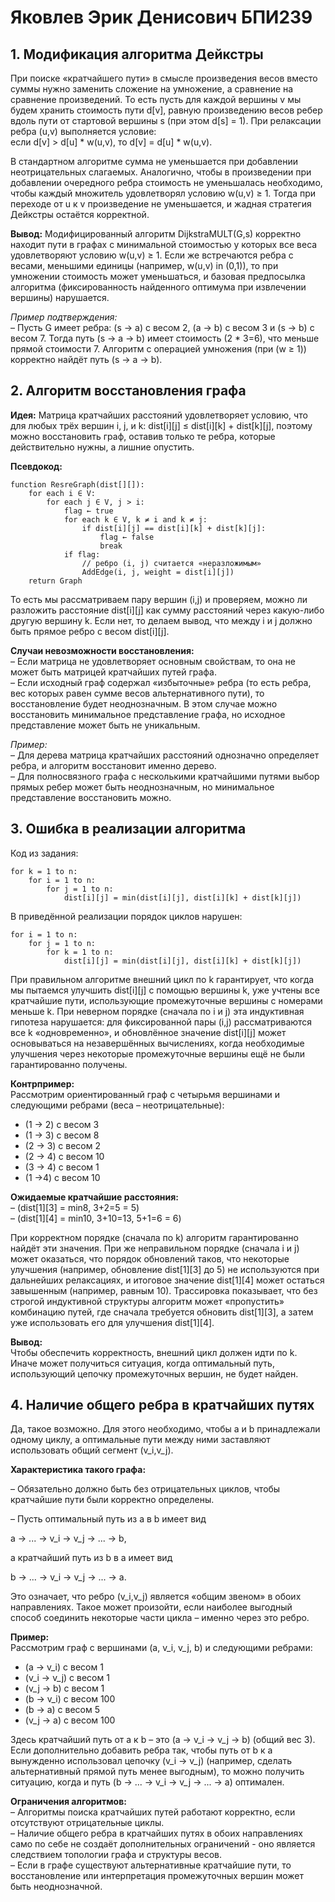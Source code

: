 # Яковлев Эрик Денисович БПИ239
## 1. Модификация алгоритма Дейкстры

При поиске «кратчайшего пути» в смысле произведения весов вместо суммы нужно заменить сложение на умножение, а сравнение на сравнение произведений.
То есть пусть для каждой вершины v мы будем хранить стоимость пути d[v], равную произведению весов ребер вдоль пути от стартовой вершины s
(при этом d[s] = 1). При релаксации ребра (u,v) выполняется условие:  
если  d[v] > d[u] * w(u,v), то d[v] = d[u] * w(u,v).

В стандартном алгоритме сумма не уменьшается при добавлении неотрицательных слагаемых. Аналогично, чтобы в произведении при добавлении очередного ребра стоимость не уменьшалась
необходимо, чтобы каждый множитель удовлетворял условию w(u,v) ≥ 1. Тогда при переходе от u к v произведение не уменьшается, и жадная стратегия Дейкстры остаётся корректной.

**Вывод:** Модифицированный алгоритм DijkstraMULT(G,s) корректно находит пути в графах с минимальной стоимостью
у которых все веса удовлетворяют условию w(u,v) ≥ 1. Если же встречаются ребра с весами, меньшими единицы (например, w(u,v) in (0,1)),
то при умножении стоимость может уменьшаться, и базовая предпосылка алгоритма (фиксированность найденного оптимума при извлечении вершины) нарушается.

*Пример подтверждения:*  
– Пусть G имеет ребра: (s -> a) с весом 2, (a -> b) с весом 3 и (s -> b) с весом 7. Тогда путь (s -> a -> b) имеет стоимость (2 * 3=6),
что меньше прямой стоимости 7. Алгоритм с операцией умножения (при (w ≥ 1)) корректно найдёт путь (s -> a -> b).

## 2. Алгоритм восстановления графа

**Идея:** Матрица кратчайших расстояний удовлетворяет условию, что для любых трёх вершин i, j, и k: dist[i][j] ≤ dist[i][k] + dist[k][j],
поэтому можно восстановить граф, оставив только те ребра, которые действительно нужны, а лишние опустить.

**Псевдокод:**

```
function ResreGraph(dist[][]):
    for each i ∈ V:
        for each j ∈ V, j > i:
            flag ← true
            for each k ∈ V, k ≠ i and k ≠ j:
                if dist[i][j] == dist[i][k] + dist[k][j]:
                    flag ← false
                    break
            if flag:
                // ребро (i, j) считается «неразложимым»
                AddEdge(i, j, weight = dist[i][j])
    return Graph 
```

То есть мы рассматриваем пару вершин (i,j) и проверяем, можно ли разложить расстояние dist[i][j] как сумму расстояний через какую-либо другую вершину k.
Если нет, то делаем вывод, что между i и j должно быть прямое ребро с весом dist[i][j].

**Случаи невозможности восстановления:**  
– Если матрица не удовлетворяет основным свойствам, то она не может быть матрицей кратчайших путей графа.  
– Если исходный граф содержал «избыточные» ребра (то есть ребра, вес которых равен сумме весов альтернативного пути),
то восстановление будет неоднозначным. В этом случае можно восстановить минимальное представление графа,
но исходное представление может быть не уникальным.

*Пример:*  
– Для дерева матрица кратчайших расстояний однозначно определяет ребра, и алгоритм восстановит именно дерево.  
– Для полноcвязного графа с несколькими кратчайшими путями выбор прямых ребер может быть неоднозначным, но минимальное представление восстановить можно.

## 3. Ошибка в реализации алгоритма

Код из задания:
```
for k = 1 to n:
    for i = 1 to n:
        for j = 1 to n:
            dist[i][j] = min(dist[i][j], dist[i][k] + dist[k][j])
```

В приведённой реализации порядок циклов нарушен:
```
for i = 1 to n:
    for j = 1 to n:
        for k = 1 to n:
            dist[i][j] = min(dist[i][j], dist[i][k] + dist[k][j])
```
При правильном алгоритме внешний цикл по k гарантирует, что когда мы пытаемся улучшить dist[i][j] с помощью вершины k, уже учтены все кратчайшие пути,
использующие промежуточные вершины с номерами меньше k. При неверном порядке (сначала по i и j) эта индуктивная гипотеза нарушается:
для фиксированной пары (i,j) рассматриваются все k «одновременно», и обновлённое значение dist[i][j] может основываться на незавершённых вычислениях,
когда необходимые улучшения через некоторые промежуточные вершины ещё не были гарантированно получены.

**Контрпример:**  
Рассмотрим ориентированный граф с четырьмя вершинами и следующими ребрами (веса – неотрицательные):

- (1 -> 2) с весом 3  
- (1 -> 3) с весом 8  
- (2 -> 3) с весом 2  
- (2 -> 4) с весом 10  
- (3 -> 4) с весом 1  
- (1 ->4) с весом 10

**Ожидаемые кратчайшие расстояния:**  
– (dist[1][3] = min8, 3+2=5 = 5)  
– (dist[1][4] = min10, 3+10=13, 5+1=6 = 6)

При корректном порядке (сначала по k) алгоритм гарантированно найдёт эти значения.
При же неправильном порядке (сначала i и j) может оказаться, что порядок обновлений таков, что некоторые улучшения (например, обновление dist[1][3] до 5)
не используются при дальнейших релаксациях, и итоговое значение dist[1][4] может остаться завышенным (например, равным 10).
Трассировка показывает, что без строгой индуктивной структуры алгоритм может «пропустить» комбинацию путей, где сначала требуется обновить dist[1][3],
а затем уже использовать его для улучшения dist[1][4].

**Вывод:**  
Чтобы обеспечить корректность, внешний цикл должен идти по k. Иначе может получиться ситуация, когда оптимальный путь, использующий цепочку промежуточных вершин, не будет найден.

## 4. Наличие общего ребра в кратчайших путях

Да, такое возможно. Для этого необходимо, чтобы a и b принадлежали одному циклу, а оптимальные пути между ними заставляют использовать общий сегмент (v_i,v_j).

**Характеристика такого графа:**

– Обязательно должно быть без отрицательных циклов, чтобы кратчайшие пути были корректно определены.  

– Пусть оптимальный путь из a в b имеет вид  

a -> ... -> v_i -> v_j -> ... -> b,

а кратчайший путь из b в a имеет вид  

b -> ... -> v_i -> v_j -> ... -> a.

Это означает, что ребро (v_i,v_j) является «общим звеном» в обоих направлениях. Такое может произойти, если наиболее выгодный способ
соединить некоторые части цикла – именно через это ребро.

**Пример:**  
Рассмотрим граф с вершинами (a, v_i, v_j, b) и следующими ребрами:
- (a -> v_i) с весом 1  
- (v_i -> v_j) с весом 1  
- (v_j -> b) с весом 1  
- (b -> v_i) с весом 100  
- (b -> a) с весом 5  
- (v_j -> a) с весом 100  

Здесь кратчайший путь от a к b – это (a -> v_i -> v_j -> b) (общий вес 3). Если дополнительно добавить ребра так, чтобы путь от b к a вынужденно использовал цепочку
(v_i -> v_j) (например, сделать альтернативный прямой путь менее выгодным), то можно получить ситуацию, когда и путь (b -> ... -> v_i -> v_j -> ...  -> a) оптимален.

**Ограничения алгоритмов:**  
– Алгоритмы поиска кратчайших путей работают корректно, если отсутствуют отрицательные циклы.  
– Наличие общего ребра в кратчайших путях в обоих направлениях само по себе не создаёт дополнительных ограничений - оно является следствием топологии графа и структуры весов.  
– Если в графе существуют альтернативные кратчайшие пути, то восстановление или интерпретация промежуточных вершин может быть неоднозначной.
